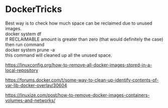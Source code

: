 # DockerTricks

Best way is to check how much space can be reclaimed due to unused images.<br>
docker system df<br>
If RECLAIMABLE amount is greater than zero (that would definitely the case) then run command<br>
docker system prune -a<br>
this command will cleaned up all the unused space.

https://linuxconfig.org/how-to-remove-all-docker-images-stored-in-a-local-repository


https://forums.docker.com/t/some-way-to-clean-up-identify-contents-of-var-lib-docker-overlay/30604

https://linuxize.com/post/how-to-remove-docker-images-containers-volumes-and-networks/
